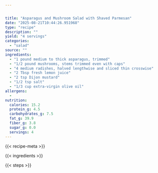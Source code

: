 ```yaml
---


title: "Asparagus and Mushroom Salad with Shaved Parmesan"
date: "2025-08-21T10:44:26.951968"
type: "recipe"
description: ""
yield: "4 servings"
categories:
  - "salad"
source: ""
ingredients:
  - "1 pound medium to thick asparagus, trimmed"
  - "1/2 pound mushrooms, stems trimmed even with caps"
  - "4 medium radishes, halved lengthwise and sliced thin crosswise"
  - "2 Tbsp fresh lemon juice"
  - "2 tsp Dijon mustard"
  - "1/2 tsp salt"
  - "1/3 cup extra-virgin olive oil"
allergens:
  -
nutrition:
  calories: 15.2
  protein_g: 4.5
  carbohydrates_g: 7.5
  fat_g: 39.9
  fiber_g: 3.8
  sugar_g: 0.0
  servings: 4
---
```


{{< recipe-meta >}}

{{< ingredients >}}

{{< steps >}}
